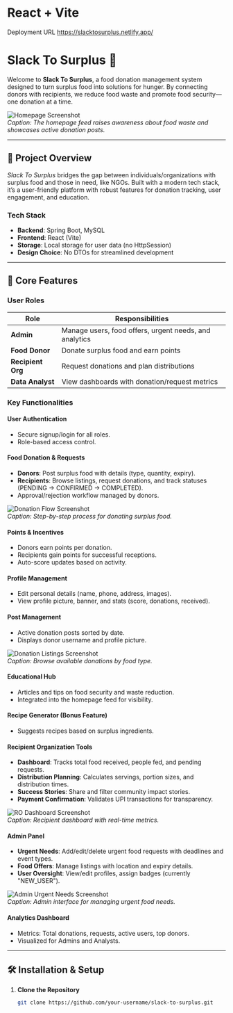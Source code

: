 # React + Vite
Deployment URL
https://slacktosurplus.netlify.app/
# Slack To Surplus 🍲

Welcome to **Slack To Surplus**, a food donation management system designed to turn surplus food into solutions for hunger. By connecting donors with recipients, we reduce food waste and promote food security—one donation at a time.

![[Homepage Screenshot](https://res.cloudinary.com/dovvc3hvb/image/upload/v1742531892/photo_7_2025-03-21_10-05-37_nzq5cu.jpg)](insert-link-here)  
*Caption: The homepage feed raises awareness about food waste and showcases active donation posts.*

---

## 🌟 Project Overview

*Slack To Surplus* bridges the gap between individuals/organizations with surplus food and those in need, like NGOs. Built with a modern tech stack, it’s a user-friendly platform with robust features for donation tracking, user engagement, and education.

### Tech Stack
- **Backend**: Spring Boot, MySQL  
- **Frontend**: React (Vite)  
- **Storage**: Local storage for user data (no HttpSession)  
- **Design Choice**: No DTOs for streamlined development  

---

## 🚀 Core Features

### User Roles
| Role                  | Responsibilities                                      |
|-----------------------|------------------------------------------------------|
| **Admin**            | Manage users, food offers, urgent needs, and analytics |
| **Food Donor**       | Donate surplus food and earn points                  |
| **Recipient Org**    | Request donations and plan distributions            |
| **Data Analyst**     | View dashboards with donation/request metrics        |

### Key Functionalities

#### User Authentication
- Secure signup/login for all roles.
- Role-based access control.

#### Food Donation & Requests
- **Donors**: Post surplus food with details (type, quantity, expiry).  
- **Recipients**: Browse listings, request donations, and track statuses (PENDING → CONFIRMED → COMPLETED).  
- Approval/rejection workflow managed by donors.

![Donation Flow Screenshot](insert-link-here)  
*Caption: Step-by-step process for donating surplus food.*

#### Points & Incentives
- Donors earn points per donation.  
- Recipients gain points for successful receptions.  
- Auto-score updates based on activity.

#### Profile Management
- Edit personal details (name, phone, address, images).  
- View profile picture, banner, and stats (score, donations, received).

#### Post Management
- Active donation posts sorted by date.  
- Displays donor username and profile picture.

![Donation Listings Screenshot](insert-link-here)  
*Caption: Browse available donations by food type.*

#### Educational Hub
- Articles and tips on food security and waste reduction.  
- Integrated into the homepage feed for visibility.

#### Recipe Generator (Bonus Feature)
- Suggests recipes based on surplus ingredients.  

#### Recipient Organization Tools
- **Dashboard**: Tracks total food received, people fed, and pending requests.  
- **Distribution Planning**: Calculates servings, portion sizes, and distribution times.  
- **Success Stories**: Share and filter community impact stories.  
- **Payment Confirmation**: Validates UPI transactions for transparency.

![RO Dashboard Screenshot](insert-link-here)  
*Caption: Recipient dashboard with real-time metrics.*

#### Admin Panel
- **Urgent Needs**: Add/edit/delete urgent food requests with deadlines and event types.  
- **Food Offers**: Manage listings with location and expiry details.  
- **User Oversight**: View/edit profiles, assign badges (currently "NEW_USER").  

![Admin Urgent Needs Screenshot](insert-link-here)  
*Caption: Admin interface for managing urgent food needs.*

#### Analytics Dashboard
- Metrics: Total donations, requests, active users, top donors.  
- Visualized for Admins and Analysts.

---

## 🛠️ Installation & Setup

1. **Clone the Repository**  
   ```bash
   git clone https://github.com/your-username/slack-to-surplus.git
